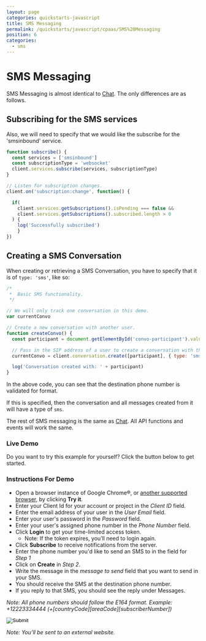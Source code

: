 ```yaml
---
layout: page
categories: quickstarts-javascript
title: SMS Messaging
permalink: /quickstarts/javascript/cpaas/SMS%20Messaging
position: 6
categories:
  - sms
---
```


# SMS Messaging

SMS Messaging is almost identical to [Chat](Chat). The only differences are as follows.

## Subscribing for the SMS services

Also, we will need to specify that we would like the subscribe for the 'smsinbound' service.

```javascript
function subscribe() {
  const services = ['smsinbound']
  const subscriptionType = 'websocket'
  client.services.subscribe(services, subscriptionType)
}

// Listen for subscription changes.
client.on('subscription:change', function() {

  if(
    client.services.getSubscriptions().isPending === false &&
    client.services.getSubscriptions().subscribed.length > 0
  ) {
    log('Successfully subscribed')
    }
})
```

## Creating a SMS Conversation

When creating or retrieving a SMS Conversation, you have to specify that it is of `type: 'sms'`, like so:

```javascript
/*
 *  Basic SMS functionality.
 */

// We will only track one conversation in this demo.
var currentConvo

// Create a new conversation with another user.
function createConvo() {
  const participant = document.getElementById('convo-participant').value

  // Pass in the SIP address of a user to create a conversation with them.
  currentConvo = client.conversation.create([participant], { type: 'sms' })

  log('Conversation created with: ' + participant)
}

```

In the above code, you can see that the destination phone number is validated for format.

If this is specified, then the conversation and all messages created from it will have a type of `sms`.

The rest of SMS messaging is the same as [Chat](Chat). All API functions and events will work the same.

### Live Demo

Do you want to try this example for yourself? Click the button below to get started.

### Instructions For Demo
* Open a browser instance of Google Chrome®, or [another supported browser](Get%20Started), by clicking __Try it__.
* Enter your Client Id for your account or project in the *Client ID* field.
* Enter the email address of your user in the *User Email* field.
* Enter your user's password in the *Password* field.
* Enter your user's assigned phone number in the *Phone Number* field.
* Click __Login__ to get your time-limited access token.
  * Note: If the token expires, you’ll need to login again.
* Click __Subscribe__ to receive notifications from the server.
* Enter the phone number you'd like to send an SMS to in the field for *Step 1*
* Click on __Create__ in *Step 2*.
* Write the message in the *message to send* field that you want to send in your SMS.
* You should receive the SMS at the destination phone number.
* If you reply to that SMS, you should see the reply under Messages.

*Note: All phone numbers should follow the E164 format. Example: +12223334444 (+[countryCode][areaCode][subscriberNumber])*

<form action="https://codepen.io/pen/define" method="POST" target="_blank" class="codepen-form"><input type="hidden" name="data" value=' {&quot;js&quot;:&quot;/**\n * Javascript SDK Basic SMS Demo\n */\n\nconst client = Kandy.create({\n  subscription: {\n    expires: 3600\n  },\n  // Required: Server connection configs.\n  authentication: {\n    server: {\n      base: &apos;$KANDYFQDN$&apos;\n    },\n    clientCorrelator: &apos;sampleCorrelator&apos;\n  }\n})\n\n// Utility function for appending messages to the message div.\nfunction log(message) {\n  const textNode = document.createTextNode(message)\n  const divContainer = document.createElement(&apos;div&apos;)\n  divContainer.appendChild(textNode)\n  document.getElementById(&apos;messages&apos;).appendChild(divContainer)\n}\n\n// Create and send a message to the current conversation.\nfunction sendMessage() {\n  if (!currentConvo) {\n    log(&apos;No current conversation to send message to.&apos;)\n    return\n  }\n\n  var text = document.getElementById(&apos;message-text&apos;).value\n\n  // Create the message object, passing in the text for the message.\n  var message = currentConvo.createMessage(text)\n\n  // Send the message!\n  message.send()\n}\n\n/*\n * Listen for new messages sent or received.\n * This event occurs when a new message is added to a conversation.\n */\nclient.on(&apos;messages:change&apos;, function(event) {\n  const destination = event.destination[0]\n  log(&apos;New message in conversation with &apos; + destination)\n\n  currentConvo = client.conversation.get(destination, { type: event.type })\n\n  // If the message is in the current conversation, render it.\n  if (currentConvo.destination[0] === destination) {\n    renderMessage(client.conversation.get(currentConvo.destination, { type: event.type }), event.messageId)\n  }\n})\n\n// Display a particular message in the provided conversation.\nfunction renderMessage(convo, messageId) {\n  let message = convo.getMessage(messageId)\n\n  // Construct the text of the message to be displayed under &apos;Messages&apos; section.\n  var text = message.sender + &apos;: &apos; + message.parts[0].text\n\n  // Display the message.\n  var convoDiv = document.getElementById(&apos;convo-messages&apos;)\n  convoDiv.innerHTML += &apos;<div>&apos; + text + &apos;</div>&apos;\n}\n\n/*\n * Listen for a change in the list of conversations.\n * In our case, it will occur when we receive a message from a user that\n * we do not have a conversation created with.\n */\nclient.on(&apos;conversations:change&apos;, function(convos) {\n  log(&apos;New conversation&apos;)\n\n  if (!currentConvo) {\n    currentConvo = client.conversation.get(convos.destination[0], { type: convos.type })\n    renderMessage(currentConvo, convos.messageId)\n  }\n})\n\nfunction subscribe() {\n  const services = [&apos;smsinbound&apos;]\n  const subscriptionType = &apos;websocket&apos;\n  client.services.subscribe(services, subscriptionType)\n}\n\n// Listen for subscription changes.\nclient.on(&apos;subscription:change&apos;, function() {\n\n  if(\n    client.services.getSubscriptions().isPending === false &&\n    client.services.getSubscriptions().subscribed.length > 0\n  ) {\n    log(&apos;Successfully subscribed&apos;)\n    }\n})\n\nclient.on(&apos;subscription:error&apos;, function() {\n  log(&apos;Unable to subscribe&apos;)\n})\n\n/*\n *  Basic SMS functionality.\n */\n\n// We will only track one conversation in this demo.\nvar currentConvo\n\n// Create a new conversation with another user.\nfunction createConvo() {\n  const participant = document.getElementById(&apos;convo-participant&apos;).value\n\n  // Pass in the SIP address of a user to create a conversation with them.\n  currentConvo = client.conversation.create([participant], { type: &apos;sms&apos; })\n\n  log(&apos;Conversation created with: &apos; + participant)\n}\n\n\n/**\n * Creates a form body from an dictionary\n */\nconst cpaasAuthUrl = &apos;https://$KANDYFQDN$/cpaas/auth/v1/token&apos;\n\nfunction createFormBody(paramsObject) {\n  const keyValuePairs = Object.entries(paramsObject).map(\n    ([key, value]) => encodeURIComponent(key) + &apos;=&apos; + encodeURIComponent(value)\n  )\n  return keyValuePairs.join(&apos;&&apos;)\n}\n/**\n * Gets the tokens necessary for authentication to $KANDY$\n */\nasync function getTokens({ clientId, username, password }) {\n  const formBody = createFormBody({\n    client_id: clientId,\n    username,\n    password,\n    grant_type: &apos;password&apos;,\n    scope: &apos;openid&apos;\n  })\n  // POST a request to create a new authentication access token.\n  const fetchResult = await fetch(cpaasAuthUrl, {\n    method: &apos;POST&apos;,\n    headers: {\n      &apos;Content-Type&apos;: &apos;application/x-www-form-urlencoded&apos;\n    },\n    body: formBody\n  })\n  // Parse the result of the fetch as a JSON format.\n  const data = await fetchResult.json()\n  return { accessToken: data.access_token, idToken: data.id_token, expiresIn: data.expires_in }\n}\nasync function login() {\n  const smsFrom = document.getElementById(&apos;sms-number-from&apos;).value\n  const clientId = document.getElementById(&apos;clientId&apos;).value\n  const userEmail = document.getElementById(&apos;userEmail&apos;).value\n  const password = document.getElementById(&apos;password&apos;).value\n\n  try {\n    client.updateConfig({messaging: { smsFrom }})\n    const {accessToken, idToken, expiresIn} = await getTokens({ clientId, username: userEmail, password })\n    client.setTokens({accessToken, idToken})\n    log(&apos;Successfully logged in as &apos; + userEmail + &apos;. Your access token will expire in &apos; + expiresIn/60 + &apos; minutes&apos;)\n  } catch (error) {\n    log(&apos;Error: Failed to get authentication tokens. Error: &apos; + error)\n  }\n}\n\n&quot;,&quot;html&quot;:&quot;<fieldset>\n    <legend>Authenticate using your account information</legend>\n    Client ID: <input type=&apos;text&apos; id=&apos;clientId&apos;/>\n    User Email: <input type=&apos;text&apos; id=&apos;userEmail&apos;/>\n    Password: <input type=&apos;password&apos; id=&apos;password&apos;/>\n    Phone Number: <input type=&apos;text&apos; id=&apos;sms-number-from&apos; placeholder=\&quot;+12223334444\&quot;/>\n    <input type=&apos;button&apos; value=&apos;Login&apos; onclick=&apos;login();&apos; />\n</fieldset>\n<fieldset>\n  <legend>Subscribe to Chat Service on Websocket Channel</legend>\n  <input type=&apos;button&apos; value=&apos;Subscribe&apos; onclick=&apos;subscribe();&apos; />\n</fieldset>\n\n<fieldset>\n  <legend>Conversations</legend>\n\n  Step 1: Enter their phone number in E164 format:\n  <input type=&apos;text&apos; id=&apos;convo-participant&apos; />\n  <br/>\n  <sub><i>example:</i></sub>\n  <br/>\n  <sub><i>Phone Number: +12223334444 (+[countryCode][areaCode][subscriberNumber])</i></sub>\n\n  <br/><br/>\n\n  Step 2: Create!\n  <input type=&apos;button&apos; value=&apos;Create&apos; onclick=&apos;createConvo();&apos; />\n  <br/><hr>\n\n  <input type=&apos;button&apos; value=&apos;Send&apos; onclick=&apos;sendMessage();&apos; />\n  message to send:\n  <input type=&apos;text&apos; placeholder=&apos;Test message&apos; id=&apos;message-text&apos; />\n\n</fieldset>\n\n<fieldset>\n  <legend>Messages</legend>\n  <div id=&apos;convo-messages&apos;></div>\n</fieldset>\n\n<div id=\&quot;messages\&quot;> </div>\n\n&quot;,&quot;css&quot;:&quot;&quot;,&quot;title&quot;:&quot;Javascript SDK Basic SMS Demo&quot;,&quot;editors&quot;:&quot;101&quot;,&quot;js_external&quot;:&quot;https://cdn.jsdelivr.net/gh/Kandy-IO/kandy-cpaas-js-sdk@137/dist/kandy.js&quot;} '><input type="image" src="./TryItOn-CodePen.png"></form>

*Note: You’ll be sent to an external website.*

